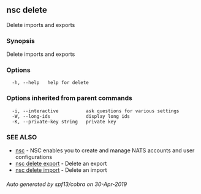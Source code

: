 ## nsc delete

Delete imports and exports

### Synopsis

Delete imports and exports

### Options

```
  -h, --help   help for delete
```

### Options inherited from parent commands

```
  -i, --interactive          ask questions for various settings
  -W, --long-ids             display long ids
  -K, --private-key string   private key
```

### SEE ALSO

* [nsc](nsc.md)	 - NSC enables you to create and manage NATS accounts and user configurations
* [nsc delete export](nsc_delete_export.md)	 - Delete an export
* [nsc delete import](nsc_delete_import.md)	 - Delete an import

###### Auto generated by spf13/cobra on 30-Apr-2019

